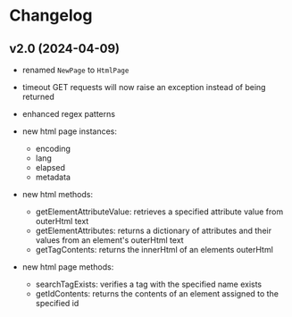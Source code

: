 # Changelog

## v2.0 (2024-04-09)
- renamed `NewPage` to `HtmlPage`
- timeout GET requests will now raise an exception instead of being returned
- enhanced regex patterns

- new html page instances:
  - encoding
  - lang
  - elapsed
  - metadata

- new html methods:
  - getElementAttributeValue: retrieves a specified attribute value from outerHtml text
  - getElementAttributes: returns a dictionary of attributes and their values from an element's outerHtml text
  - getTagContents: returns the innerHtml of an elements outerHtml

- new html page methods:
  - searchTagExists: verifies a tag with the specified name exists
  - getIdContents: returns the contents of an element assigned to the specified id